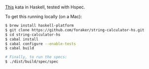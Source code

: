 [This](osherove.com/tdd-kata-1/) kata in Haskell, tested with Hspec.

To get this running locally (on a Mac):

```bash
$ brew install haskell-platform
$ git clone https://github.com/foraker/string-calculator-hs.git
$ cd string-calculator-hs
$ cabal install
$ cabal configure --enable-tests
$ cabal build

# Finally, to run the specs:
$ ./dist/build/spec/spec
```
